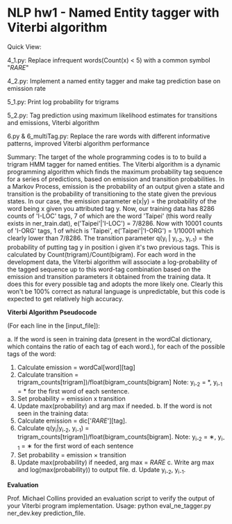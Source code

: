 # NLP hw1 - Named Entity tagger with Viterbi algorithm

Quick View:

4_1.py: Replace infrequent words(Count(x) < 5) with a common symbol "_RARE_"

4_2.py: Implement a named entity tagger and make tag prediction base on emission rate

5_1.py: Print log probability for trigrams

5_2.py: Tag prediction using maximum likelihood estimates for transitions and emissions, Viterbi algorithm

6.py & 6_multiTag.py: Replace the rare words with different informative patterns, improved Viterbi algorithm performance


Summary: The target of the whole programming codes is to to build a trigram HMM tagger for named entities. The Viterbi algorithm is a dynamic programming algorithm which finds the maximum probability tag sequence for a series of predictions, based on emission and transition probabilities. In a Markov Process, emission is the probability of an output given a state and transition is the probability of transitioning to the state given the previous states. In our case, the emission parameter e(x|y) = the probability of the word being x given you attributed tag y. Now, our training data has 8286 counts of 'I-LOC' tags, 7 of which are the word 'Taipei' (this word really exists in ner_train.dat), e('Taipei'|'I-LOC') = 7/8286. Now with 10001 counts of 'I-ORG' tags, 1 of which is 'Taipei', e('Taipei'|'I-ORG') = 1/10001 which clearly lower than 7/8286. The transition parameter q(y<sub>i</sub> | y<sub>i-2</sub>, y<sub>i-1</sub>) = the probability of putting tag y in position i given it's two previous tags. This is calculated by Count(trigram)/Count(bigram). For each word in the development data, the Viterbi algorithm will associate a log-probability of the tagged sequence up to this word-tag combination based on the emission and transition parameters it obtained from the training data. It does this for every possible tag and adopts the more likely one. Clearly this won't be 100% correct as natural language is unpredictable, but this code is expected to get relatively high accuracy.


**Viterbi Algorithm Pseudocode**

(For each line in the [input_file]):

a. If the word is seen in training data (present in the wordCal dictionary, which contains the ratio of each tag of each word.), for each of the possible tags of the word:
  1. Calculate emission = wordCal[word][tag]
  2. Calculate transition = trigram_counts[trigram])/float(bigram_counts[bigram] Note: y<sub>i-2</sub> = *, y<sub>i-1</sub> = * for the first word of each sentence.
  3. Set probability = emission x transition
  4. Update max(probability) and arg max if needed.
b. If the word is not seen in the training data:
  1. Calculate emission = dic['_RARE_'][tag].
  2. Calculate q(y<sub>i</sub>|y<sub>i-2</sub>, y<sub>i-1</sub>) = trigram_counts[trigram])/float(bigram_counts[bigram]. Note: y<sub>i-2</sub> = ∗, y<sub>i-1</sub> = ∗ for the first word of each sentence
  3. Set probability = emission × transition
  4. Update max(probability) if needed, arg max = _RARE_
c. Write arg max and log(max(probability)) to output file.
d. Update y<sub>i-2</sub>, y<sub>i-1</sub>.

**Evaluation**

Prof. Michael Collins provided an evaluation script to verify the output of your Viterbi program implementation.
Usage: python eval_ne_tagger.py ner_dev.key prediction_file.